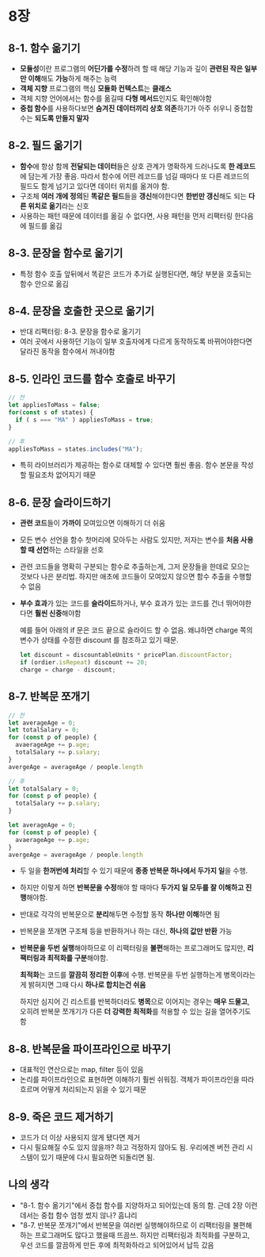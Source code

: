 # 8장

## 8-1. 함수 옮기기

- **모듈성**이란 프로그램의 **어딘가를 수정**하려 할 때 해당 기능과 깊이 **관련된 작은 일부만 이해**해도 **가능**하게 해주는 능력
- **객체 지향** 프로그램의 핵심 **모듈화 컨텍스트**는 **클래스**
- 객체 지향 언어에서는 함수를 옮길때 **다형 메서드**인지도 확인해야함
- **중첩 함수**를 사용하다보면 **숨겨진 데이터끼리 상호 의존**하기가 아주 쉬우니 중첩함수는 **되도록 만들지 말자**

## 8-2. 필드 옮기기

- **함수**에 항상 함께 **전달되는 데이터**들은 상호 관계가 명확하게 드러나도록 **한 레코드**에 담는게 가장 좋음. 따라서 함수에 어떤 레코드를 넘길 때마다 또 다른 레코드의 필드도 함게 넘기고 있다면 데이터 위치를 옮겨야 함.
- 구조체 **여러 개에 정의**된 **똑같은 필드**들을 **갱신**해야한다면 **한번만 갱신**해도 되는 **다른 위치로 옮기**라는 신호
- 사용하는 패턴 때문에 데이터를 옮길 수 없다면, 사용 패턴을 먼저 리팩터링 한다음에 필드를 옮김

## 8-3. 문장을 함수로 옮기기

- 특정 함수 호출 앞뒤에서 똑같은 코드가 추가로 실행된다면, 해당 부분을 호출되는 함수 안으로 옮김

## 8-4. 문장을 호출한 곳으로 옮기기

- 반대 리팩터링: 8-3. 문장을 함수로 옮기기
- 여러 곳에서 사용하던 기능이 일부 호출자에게 다르게 동작하도록 바뀌어야한다면 달라진 동작을 함수에서 꺼내야함

## 8-5. 인라인 코드를 함수 호출로 바꾸기

```javascript
// 전
let appliesToMass = false;
for(const s of states) {
  if ( s === "MA" ) appliesToMass = true;
}

// 후
appliesToMass = states.includes("MA");
```

- 특히 라이브러리가 제공하는 함수로 대체할 수 있다면 훨씬 좋음. 함수 본문을 작성할 필요조차 없어지기 때문

## 8-6. 문장 슬라이드하기

- **관련 코드**들이 **가까이** 모여있으면 이해하기 더 쉬움

- 모든 변수 선언을 함수 첫머리에 모아두는 사람도 있지만, 저자는 변수를 **처음 사용할 때 선언**하는 스타일을 선호

- 관련 코드들을 명확히 구분되는 함수로 추출하는게, 그저 문장들을 한데로 모으는 것보다 나은 분리법. 하지만 애초에 코드들이 모여있지 않으면 함수 추출을 수행할 수 없음

- **부수 효과**가 있는 코드를 **슬라이드**하거나, 부수 효과가 있는 코드를 건너 뛰어야한다면 **훨씬 신중**해야함

  예를 들어 아래의 if 문은 코드 끝으로 슬라이드 할 수 없음. 왜냐하면 charge 쪽의 변수가 상태를 수정한 discount 를 참조하고 있기 때문.

  ```javascript
  let discount = discountableUnits * pricePlan.discountFactor;
  if (ordier.isRepeat) discount += 20;
  charge = charge - discount;
  ```

## 8-7. 반복문 쪼개기

```javascript
// 전
let averageAge = 0;
let totalSalary = 0;
for (const p of people) {
  avaerageAge += p.age;
  totalSalary += p.salary;
}
avergeAge = averageAge / people.length

// 후
let totalSalary = 0;
for (const p of people) {
  totalSalary += p.salary;
}

let averageAge = 0;
for (const p of people) {
  avaerageAge += p.age;
}
avergeAge = averageAge / people.length
```

- 두 일을 **한꺼번에 처리**할 수 있기 때문에 **종종 반복문 하나에서 두가지 일**을 수행.

- 하지만 이렇게 하면 **반복문을 수정**해야 할 때마다 **두가지 일 모두를 잘 이해하고 진행**해야함. 

- 반대로 각각의 반복문으로 **분리**해두면 수정할 동작 **하나만 이해**하면 됨

- 반복문을 쪼개면 구조체 등을 반환하거나 하는 대신, **하나의 값만 반환** 가능

- **반복문을 두번 실행**해야하므로 이 리팩터링을 **불편**해하는 프로그래머도 많지만, **리팩터링과 최적화를 구분**해야함.

  **최적화**는 코드를 **깔끔히 정리한 이후**에 수행. 반복문을 두번 실행하는게 병목이라는게 밝혀지면 그때 다시 **하나로 합치는건 쉬움**

  하지만 심지어 긴 리스트를 반복하더라도 **병목**으로 이어지는 경우는 **매우 드물고**, 오히려 반복문 쪼개기가 다른 **더 강력한 최적화**를 적용할 수 있는 길을 열어주기도 함

## 8-8. 반복문을 파이프라인으로 바꾸기

- 대표적인 연산으로는 map, filter 등이 있음
- 논리를 파이프라인으로 표현하면 이해하기 훨씬 쉬워짐. 객체가 파이프라인을 따라 흐르며 어떻게 처리되는지 읽을 수 있기 때문

## 8-9. 죽은 코드 제거하기

- 코드가 더 이상 사용되지 않게 됐다면 제거
- 다시 필요해질 수도 있지 않을까? 하고 걱정하지 않아도 됨. 우리에겐 버전 관리 시스템이 있기 때문에 다시 필요하면 되돌리면 됨.

## 나의 생각

- "8-1. 함수 옮기기"에서 중첩 함수를 지양하자고 되어있는데 동의 함. 근데 2장 이런데서는 중첩 함수 엄청 썼지 않나? 흠냐리
- "8-7. 반복문 쪼개기"에서 반복문을 여러번 실행해야하므로 이 리팩터링을 불편해하는 프로그래머도 많다고 했을때 뜨끔쓰. 하지만 리팩터링과 최적화를 구분하고, 우선 코드를 깔끔하게 만든 후에 최적화하라고 되어있어서 납득 갔음
